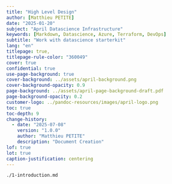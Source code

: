 ```yaml
---
title: "High Level Design"
author: [Matthieu PETITE]
date: "2025-01-20"
subject: "April Datascience Infrastructure"
keywords: [Markdown, Datascience, Azure, Terraform, DevOps]
subtitle: "Work with datascience starterkit"
lang: "en"
titlepage: true,
titlepage-rule-color: "360049"
cover: true
confidential: true
use-page-background: true
cover-background: ../assets/april-background.png
cover-background-opacity: 0.9
page-background: ../assets/april-page-background-draft.pdf
page-background-opacity: 0.2
customer-logo: ../pandoc-resources/images/april-logo.png
toc: true
toc-depth: 9
change-history: 
  - date: "2025-07-08"
	version: "1.0.0"
	author: "Matthieu PETITE"
	description: "Document Creation"
lof: true
lot: true
caption-justification: centering
---
```

```{.include shift-heading-level-by=0}
./1-introduction.md
```
